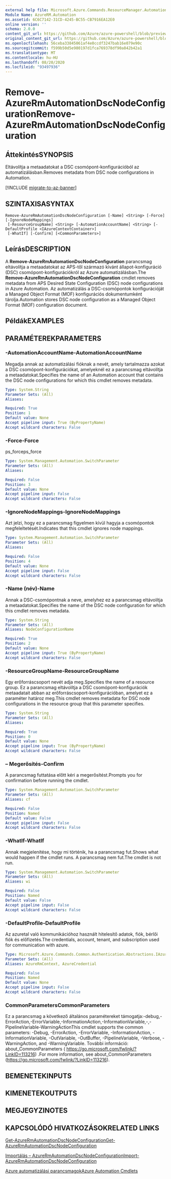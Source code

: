 ```yaml
---
external help file: Microsoft.Azure.Commands.ResourceManager.Automation.dll-Help.xml
Module Name: AzureRM.Automation
ms.assetid: 6C6C7142-31CD-4245-BC55-CB7916EA12E0
online version: ''
schema: 2.0.0
content_git_url: https://github.com/Azure/azure-powershell/blob/preview/src/ResourceManager/Automation/Commands.Automation/help/Remove-AzureRmAutomationDscNodeConfiguration.md
original_content_git_url: https://github.com/Azure/azure-powershell/blob/preview/src/ResourceManager/Automation/Commands.Automation/help/Remove-AzureRmAutomationDscNodeConfiguration.md
ms.openlocfilehash: 56ceba33845061af4e0ccdf3247bab16e079e90c
ms.sourcegitcommit: f599b50d5e980197d1fca769378df90a842b42a1
ms.translationtype: MT
ms.contentlocale: hu-HU
ms.lasthandoff: 08/20/2020
ms.locfileid: "93497936"
---
```

# <span data-ttu-id="fc56f-101">Remove-AzureRmAutomationDscNodeConfiguration</span><span class="sxs-lookup"><span data-stu-id="fc56f-101">Remove-AzureRmAutomationDscNodeConfiguration</span></span>

## <span data-ttu-id="fc56f-102">Áttekintés</span><span class="sxs-lookup"><span data-stu-id="fc56f-102">SYNOPSIS</span></span>
<span data-ttu-id="fc56f-103">Eltávolítja a metaadatokat a DSC csomópont-konfigurációból az automatizálásban.</span><span class="sxs-lookup"><span data-stu-id="fc56f-103">Removes metadata from DSC node configurations in Automation.</span></span>

[!INCLUDE [migrate-to-az-banner](../../includes/migrate-to-az-banner.md)]

## <span data-ttu-id="fc56f-104">SZINTAXISA</span><span class="sxs-lookup"><span data-stu-id="fc56f-104">SYNTAX</span></span>

```
Remove-AzureRmAutomationDscNodeConfiguration [-Name] <String> [-Force] [-IgnoreNodeMappings]
 [-ResourceGroupName] <String> [-AutomationAccountName] <String> [-DefaultProfile <IAzureContextContainer>]
 [-WhatIf] [-Confirm] [<CommonParameters>]
```

## <span data-ttu-id="fc56f-105">Leírás</span><span class="sxs-lookup"><span data-stu-id="fc56f-105">DESCRIPTION</span></span>
<span data-ttu-id="fc56f-106">A **Remove-AzureRmAutomationDscNodeConfiguration** parancsmag eltávolítja a metaadatokat az APS-től származó kívánt állapot-konfiguráció (DSC) csomópont-konfigurációkról az Azure automatizálásban.</span><span class="sxs-lookup"><span data-stu-id="fc56f-106">The **Remove-AzureRmAutomationDscNodeConfiguration** cmdlet removes metadata from APS Desired State Configuration (DSC) node configurations in Azure Automation.</span></span>
<span data-ttu-id="fc56f-107">Az automatizálás a DSC-csomópontok konfigurációját a Managed Object Format (MOF) konfigurációs dokumentumként tárolja.</span><span class="sxs-lookup"><span data-stu-id="fc56f-107">Automation stores DSC node configuration as a Managed Object Format (MOF) configuration document.</span></span>

## <span data-ttu-id="fc56f-108">Példák</span><span class="sxs-lookup"><span data-stu-id="fc56f-108">EXAMPLES</span></span>

## <span data-ttu-id="fc56f-109">PARAMÉTEREK</span><span class="sxs-lookup"><span data-stu-id="fc56f-109">PARAMETERS</span></span>

### <span data-ttu-id="fc56f-110">-AutomationAccountName</span><span class="sxs-lookup"><span data-stu-id="fc56f-110">-AutomationAccountName</span></span>
<span data-ttu-id="fc56f-111">Megadja annak az automatizálási fióknak a nevét, amely tartalmazza azokat a DSC csomópont-konfigurációkat, amelyeknél ez a parancsmag eltávolítja a metaadatokat.</span><span class="sxs-lookup"><span data-stu-id="fc56f-111">Specifies the name of an Automation account that contains the DSC node configurations for which this cmdlet removes metadata.</span></span>

```yaml
Type: System.String
Parameter Sets: (All)
Aliases: 

Required: True
Position: 1
Default value: None
Accept pipeline input: True (ByPropertyName)
Accept wildcard characters: False
```

### <span data-ttu-id="fc56f-112">-Force</span><span class="sxs-lookup"><span data-stu-id="fc56f-112">-Force</span></span>
<span data-ttu-id="fc56f-113">ps_force</span><span class="sxs-lookup"><span data-stu-id="fc56f-113">ps_force</span></span>

```yaml
Type: System.Management.Automation.SwitchParameter
Parameter Sets: (All)
Aliases: 

Required: False
Position: 3
Default value: None
Accept pipeline input: False
Accept wildcard characters: False
```

### <span data-ttu-id="fc56f-114">-IgnoreNodeMappings</span><span class="sxs-lookup"><span data-stu-id="fc56f-114">-IgnoreNodeMappings</span></span>
<span data-ttu-id="fc56f-115">Azt jelzi, hogy ez a parancsmag figyelmen kívül hagyja a csomópontok megfeleltetését.</span><span class="sxs-lookup"><span data-stu-id="fc56f-115">Indicates that this cmdlet ignores node mappings.</span></span>

```yaml
Type: System.Management.Automation.SwitchParameter
Parameter Sets: (All)
Aliases: 

Required: False
Position: 4
Default value: None
Accept pipeline input: False
Accept wildcard characters: False
```

### <span data-ttu-id="fc56f-116">-Name (név)</span><span class="sxs-lookup"><span data-stu-id="fc56f-116">-Name</span></span>
<span data-ttu-id="fc56f-117">Annak a DSC-csomópontnak a neve, amelyhez ez a parancsmag eltávolítja a metaadatokat.</span><span class="sxs-lookup"><span data-stu-id="fc56f-117">Specifies the name of the DSC node configuration for which this cmdlet removes metadata.</span></span>

```yaml
Type: System.String
Parameter Sets: (All)
Aliases: NodeConfigurationName

Required: True
Position: 2
Default value: None
Accept pipeline input: True (ByPropertyName)
Accept wildcard characters: False
```

### <span data-ttu-id="fc56f-118">-ResourceGroupName</span><span class="sxs-lookup"><span data-stu-id="fc56f-118">-ResourceGroupName</span></span>
<span data-ttu-id="fc56f-119">Egy erőforráscsoport nevét adja meg.</span><span class="sxs-lookup"><span data-stu-id="fc56f-119">Specifies the name of a resource group.</span></span>
<span data-ttu-id="fc56f-120">Ez a parancsmag eltávolítja a DSC csomópont-konfigurációk metaadatait abban az erőforráscsoport-konfigurációban, amelyet ez a paraméter határoz meg.</span><span class="sxs-lookup"><span data-stu-id="fc56f-120">This cmdlet removes metadata for DSC node configurations in the resource group that this parameter specifies.</span></span>

```yaml
Type: System.String
Parameter Sets: (All)
Aliases: 

Required: True
Position: 0
Default value: None
Accept pipeline input: True (ByPropertyName)
Accept wildcard characters: False
```

### <span data-ttu-id="fc56f-121">– Megerősítés</span><span class="sxs-lookup"><span data-stu-id="fc56f-121">-Confirm</span></span>
<span data-ttu-id="fc56f-122">A parancsmag futtatása előtt kéri a megerősítést.</span><span class="sxs-lookup"><span data-stu-id="fc56f-122">Prompts you for confirmation before running the cmdlet.</span></span>

```yaml
Type: System.Management.Automation.SwitchParameter
Parameter Sets: (All)
Aliases: cf

Required: False
Position: Named
Default value: False
Accept pipeline input: False
Accept wildcard characters: False
```

### <span data-ttu-id="fc56f-123">-WhatIf</span><span class="sxs-lookup"><span data-stu-id="fc56f-123">-WhatIf</span></span>
<span data-ttu-id="fc56f-124">Annak megjelenítése, hogy mi történik, ha a parancsmag fut.</span><span class="sxs-lookup"><span data-stu-id="fc56f-124">Shows what would happen if the cmdlet runs.</span></span>
<span data-ttu-id="fc56f-125">A parancsmag nem fut.</span><span class="sxs-lookup"><span data-stu-id="fc56f-125">The cmdlet is not run.</span></span>

```yaml
Type: System.Management.Automation.SwitchParameter
Parameter Sets: (All)
Aliases: wi

Required: False
Position: Named
Default value: False
Accept pipeline input: False
Accept wildcard characters: False
```

### <span data-ttu-id="fc56f-126">-DefaultProfile</span><span class="sxs-lookup"><span data-stu-id="fc56f-126">-DefaultProfile</span></span>
<span data-ttu-id="fc56f-127">Az azuretal való kommunikációhoz használt hitelesítő adatok, fiók, bérlői fiók és előfizetés.</span><span class="sxs-lookup"><span data-stu-id="fc56f-127">The credentials, account, tenant, and subscription used for communication with azure.</span></span>

```yaml
Type: Microsoft.Azure.Commands.Common.Authentication.Abstractions.IAzureContextContainer
Parameter Sets: (All)
Aliases: AzureRmContext, AzureCredential

Required: False
Position: Named
Default value: None
Accept pipeline input: False
Accept wildcard characters: False
```

### <span data-ttu-id="fc56f-128">CommonParameters</span><span class="sxs-lookup"><span data-stu-id="fc56f-128">CommonParameters</span></span>
<span data-ttu-id="fc56f-129">Ez a parancsmag a következő általános paramétereket támogatja:-debug,-ErrorAction,-ErrorVariable,-InformationAction,-InformationVariable,-,-PipelineVariable-WarningAction</span><span class="sxs-lookup"><span data-stu-id="fc56f-129">This cmdlet supports the common parameters: -Debug, -ErrorAction, -ErrorVariable, -InformationAction, -InformationVariable, -OutVariable, -OutBuffer, -PipelineVariable, -Verbose, -WarningAction, and -WarningVariable.</span></span> <span data-ttu-id="fc56f-130">További információ: about_CommonParameters ( https://go.microsoft.com/fwlink/?LinkID=113216) .</span><span class="sxs-lookup"><span data-stu-id="fc56f-130">For more information, see about_CommonParameters (https://go.microsoft.com/fwlink/?LinkID=113216).</span></span>

## <span data-ttu-id="fc56f-131">BEMENETEK</span><span class="sxs-lookup"><span data-stu-id="fc56f-131">INPUTS</span></span>

## <span data-ttu-id="fc56f-132">KIMENETEK</span><span class="sxs-lookup"><span data-stu-id="fc56f-132">OUTPUTS</span></span>

## <span data-ttu-id="fc56f-133">MEGJEGYZI</span><span class="sxs-lookup"><span data-stu-id="fc56f-133">NOTES</span></span>

## <span data-ttu-id="fc56f-134">KAPCSOLÓDÓ HIVATKOZÁSOK</span><span class="sxs-lookup"><span data-stu-id="fc56f-134">RELATED LINKS</span></span>

[<span data-ttu-id="fc56f-135">Get-AzureRmAutomationDscNodeConfiguration</span><span class="sxs-lookup"><span data-stu-id="fc56f-135">Get-AzureRmAutomationDscNodeConfiguration</span></span>](./Get-AzureRmAutomationDscNodeConfiguration.md)

[<span data-ttu-id="fc56f-136">Importálás – AzureRmAutomationDscNodeConfiguration</span><span class="sxs-lookup"><span data-stu-id="fc56f-136">Import-AzureRmAutomationDscNodeConfiguration</span></span>](./Import-AzureRmAutomationDscNodeConfiguration.md)

[<span data-ttu-id="fc56f-137">Azure automatizálási parancsmagok</span><span class="sxs-lookup"><span data-stu-id="fc56f-137">Azure Automation Cmdlets</span></span>](./AzureRM.Automation.md)



